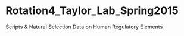 # Rotation4_Taylor_Lab_Spring2015
Scripts &amp; Natural Selection Data on Human Regulatory Elements
